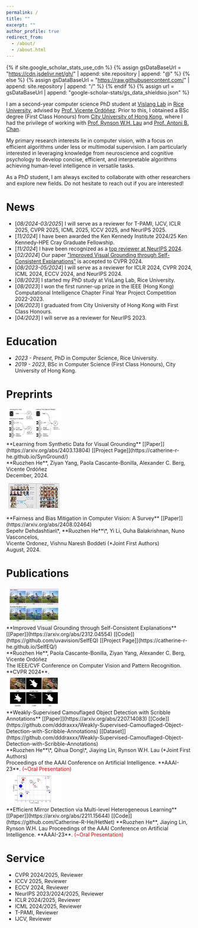 ```yaml
---
permalink: /
title: ""
excerpt: ""
author_profile: true
redirect_from: 
  - /about/
  - /about.html
---
```


{% if site.google_scholar_stats_use_cdn %}
{% assign gsDataBaseUrl = "https://cdn.jsdelivr.net/gh/" | append: site.repository | append: "@" %}
{% else %}
{% assign gsDataBaseUrl = "https://raw.githubusercontent.com/" | append: site.repository | append: "/" %}
{% endif %}
{% assign url = gsDataBaseUrl | append: "google-scholar-stats/gs_data_shieldsio.json" %}

<span class='anchor' id='about-me'></span>

I am a second-year computer science PhD student at [Vislang Lab](https://www.vislang.ai) in [Rice University](https://csweb.rice.edu/), advised by [Prof. Vicente Ordóñez](http://vicenteordonez.com). Prior to this, I obtained a BSc degree (First Class Honours) from [City University of Hong Kong](https://www.cityu.edu.hk/), where I had the privilege of working with [Prof. Rynson W.H. Lau](https://www.cs.cityu.edu.hk/~rynson/) and [Prof. Antoni B. Chan](https://www.cs.cityu.edu.hk/~abchan/).

My primary research interests lie in computer vision, with a focus on efficient algorithms under less or multimodal supervision. I am particularly interested in leveraging knowledge from neuroscience and cognitive psychology to develop concise, efficient, and interpretable algorithms achieving human-level intelligence in versatile tasks. 

As a PhD student, I am always excited to collaborate with other researchers and explore new fields. Do not hesitate to reach out if you are interested!

<!-- # 🔥 News -->
# News
- \[*08/2024-03/2025*\] I will serve as a reviewer for T-PAMI, IJCV, ICLR 2025, CVPR 2025, ICML 2025, ICCV 2025, and NeurIPS 2025.
- \[*11/2024*\] I have been awarded the Ken Kennedy Institute 2024/25 Ken Kennedy-HPE Cray Graduate Fellowship.
- \[*11/2024*\] I have been recognized as a [top reviewer at NeurIPS 2024](https://neurips.cc/Conferences/2024/ProgramCommittee#top-reviewers).
- \[*02/2024*\] Our paper ["Improved Visual Grounding through Self-Consistent Explanations"](https://catherine-r-he.github.io/SelfEQ/) is accepted to CVPR 2024.
- \[*08/2023-05/2024*\] I will serve as a reviewer for ICLR 2024, CVPR 2024, ICML 2024, ECCV 2024, and NeurIPS 2024.
- \[*08/2023*\] I started my PhD study at VisLang Lab, Rice University.
- \[*08/2023*\] I won the first runner-up prize in the IEEE (Hong Kong) Computational Intelligence Chapter Final Year Project Competition 2022-2023.
- \[*06/2023*\] I graduated from City University of Hong Kong with First Class Honours.
- \[*04/2023*\] I will serve as a reviewer for NeurIPS 2023.


<!-- # 📖 Educations -->
# Education
- *2023 - Present*, PhD in Computer Science, Rice University.
- *2019 - 2023*, BSc in Computer Science (First Class Honours), City University of Hong Kong.


# Preprints
<div class='paper-box'><div class='paper-box-image'><div><img src='images/SynGround-Teaser.png' alt="SynGround teaser" width=150px></div></div>
<div class='paper-box-text' markdown="1">
**Learning from Synthetic Data for Visual Grounding** [[Paper]](https://arxiv.org/abs/2403.13804) [[Project Page]](https://catherine-r-he.github.io/SynGround/) <br />
**Ruozhen He**, Ziyan Yang, Paola Cascante-Bonilla, Alexander C. Berg, Vicente Ordóñez <br />
December, 2024. 
</div>
</div>

<div class='paper-box'><div class='paper-box-image'><div><img src='images/Fairness-survey-Teaser.png' alt="Fairness survey teaser" width=150px></div></div>
<div class='paper-box-text' markdown="1">
**Fairness and Bias Mitigation in Computer Vision: A Survey** [[Paper]](https://arxiv.org/abs/2408.02464) <br />
Sepehr Dehdashtian\*, **Ruozhen He**\*, Yi Li, Guha Balakrishnan, Nuno Vasconcelos,<br /> Vicente Ordonez, Vishnu Naresh Boddeti (*Joint First Authors) <br />
August, 2024. 
</div>
</div>

<!-- # 📝 Publications  -->
# Publications 
<div class='paper-box'><div class='paper-box-image'><div><img src='images/CVPR2024-SelfEQ.png' alt="CVPR 2024 Paper Improved Visual Grounding through Self-Consistent Explanations" width=150px></div></div>
<div class='paper-box-text' markdown="1">
**Improved Visual Grounding through Self-Consistent Explanations** [[Paper]](https://arxiv.org/abs/2312.04554) [[Code]](https://github.com/uvavision/SelfEQ) [[Project Page]](https://catherine-r-he.github.io/SelfEQ/) <br />
**Ruozhen He**, Paola Cascante-Bonilla, Ziyan Yang, Alexander C. Berg, Vicente Ordóñez <br />
The IEEE/CVF Conference on Computer Vision and Pattern Recognition.  **CVPR 2024**. 
</div>
</div>

<div class='paper-box'><div class='paper-box-image'><div><img src='images/AAAI23-WCOD.png' alt="AAAI-23 Paper Weakly-Supervised Camouflaged Object Detection with Scribble Annotations" width=150px></div></div>
<div class='paper-box-text' markdown="1">
**Weakly-Supervised Camouflaged Object Detection with Scribble Annotations** [[Paper]](https://arxiv.org/abs/2207.14083) [[Code]](https://github.com/dddraxxx/Weakly-Supervised-Camouflaged-Object-Detection-with-Scribble-Annotations) [[Dataset]](https://github.com/dddraxxx/Weakly-Supervised-Camouflaged-Object-Detection-with-Scribble-Annotations) <br />
**Ruozhen He**\*, Qihua Dong\*, Jiaying Lin, Rynson W.H. Lau (*Joint First Authors)  <br />
Proceedings of the AAAI Conference on Artificial Intelligence. **AAAI-23**. <font color='red'> (~Oral Presentation) </font>
</div>
</div>

<div class='paper-box'><div class='paper-box-image'><div><img src='images/AAAI23-EfficientMirror.png' alt="AAAI-23 Paper Efficient Mirror Detection via Multi-level Heterogeneous Learning" width=150px></div></div>
<div class='paper-box-text' markdown="1">
**Efficient Mirror Detection via Multi-level Heterogeneous Learning** [[Paper]](https://arxiv.org/abs/2211.15644) [[Code]](https://github.com/Catherine-R-He/HetNet)  
**Ruozhen He**, Jiaying Lin, Rynson W.H. Lau  
Proceedings of the AAAI Conference on Artificial Intelligence. **AAAI-23**. <font color='red'> (~Oral Presentation) </font>
</div>
</div>

<!-- # 🎖 Honors and Awards
- *2021.10* Lorem ipsum dolor sit amet, consectetur adipiscing elit. Vivamus ornare aliquet ipsum, ac tempus justo dapibus sit amet. 
- *2021.09* Lorem ipsum dolor sit amet, consectetur adipiscing elit. Vivamus ornare aliquet ipsum, ac tempus justo dapibus sit amet.  -->



# Service
- CVPR 2024/2025, Reviewer
- ICCV 2025, Reviewer
- ECCV 2024, Reviewer
- NeurIPS 2023/2024/2025, Reviewer
- ICLR 2024/2025, Reviewer
- ICML 2024/2025, Reviewer
- T-PAMI, Reviewer
- IJCV, Reviewer

<!-- # 💬 Invited Talks
- *2021.06*, Lorem ipsum dolor sit amet, consectetur adipiscing elit. Vivamus ornare aliquet ipsum, ac tempus justo dapibus sit amet. 
- *2021.03*, Lorem ipsum dolor sit amet, consectetur adipiscing elit. Vivamus ornare aliquet ipsum, ac tempus justo dapibus sit amet.  \| [\[video\]](https://github.com/) -->
<!-- 
# 💻 Internships
- *2019.05 - 2020.02*, [Lorem](https://github.com/), China. -->
